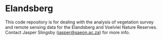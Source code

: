# Elandsberg

This code repository is for dealing with the analysis of vegetation survey and remote sensing data for the Elandsberg and Voelvlei Nature Reserves. Contact Jasper Slingsby (jasper@saeon.ac.za) for more info.
